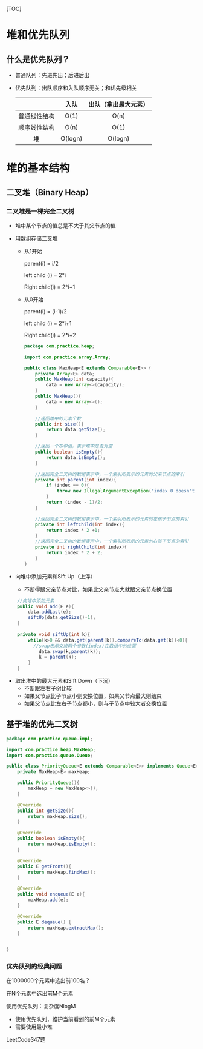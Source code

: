 [TOC]

# 堆和优先队列

## 什么是优先队列？

* 普通队列：先进先出；后进后出

* 优先队列：出队顺序和入队顺序无关；和优先级相关

  |              |  入队   | 出队（拿出最大元素） |
  | :----------: | :-----: | :------------------: |
  | 普通线性结构 |  O(1)   |         O(n)         |
  | 顺序线性结构 |  O(n)   |         O(1)         |
  |      堆      | O(logn) |       O(logn)        |

# 堆的基本结构

## 二叉堆（Binary Heap）

### 二叉堆是一棵完全二叉树

* 堆中某个节点的值总是不大于其父节点的值

* 用数组存储二叉堆

  * 从1开始

    parent(i) = i/2

    left child (i) = 2*i

    Right child(i) = 2*i+1

  * 从0开始

    parent(i) = (i-1)/2

    left child (i) = 2*i+1

    Right child(i) = 2*i+2

    ```Java
    package com.practice.heap;
    
    import com.practice.array.Array;
    
    public class MaxHeap<E extends Comparable<E>> {
        private Array<E> data;
        public MaxHeap(int capacity){
            data = new Array<>(capacity);
        }
        public MaxHeap(){
            data = new Array<>();
        }
    
        //返回堆中的元素个数
        public int size(){
            return data.getSize();
        }
    
        //返回一个布尔值，表示堆中是否为空
        public boolean isEmpty(){
            return data.isEmpty();
        }
    
        //返回完全二叉树的数组表示中，一个索引所表示的元素的父亲节点的索引
        private int parent(int index){
            if (index == 0){
                throw new IllegalArgumentException("index 0 doesn't have parent.");
            }
            return (index - 1)/2;
        }
    
        //返回完全二叉树的数组表示中，一个索引所表示的元素的左孩子节点的索引
        private int leftChild(int index){
            return index * 2 +1;
        }
        //返回完全二叉树的数组表示中，一个索引所表示的元素的右孩子节点的索引
        private int rightChild(int index){
            return index * 2 + 2;
        }
    }
    
    ```

    

* 向堆中添加元素和Sift Up（上浮）
  * 不断得跟父亲节点对比，如果比父亲节点大就跟父亲节点换位置

```java 
    //向堆中添加元素
    public void add(E e){
        data.addLast(e);
        siftUp(data.getSize()-1);
    }
    
    private void siftUp(int k){
        while(k>0 && data.get(parent(k)).compareTo(data.get(k))<0){
          //swap表示交换两个参数(index)在数组中的位置
            data.swap(k,parent(k));
            k = parent(k);
        }
    }
```

* 取出堆中的最大元素和Sift Down（下沉）
  * 不断跟左右子树比较
  * 如果父节点比子节点小则交换位置，如果父节点最大则结束
  * 如果父节点比左右子节点都小，则与子节点中较大者交换位置

## 基于堆的优先二叉树

```Java
package com.practice.queue.impl;

import com.practice.heap.MaxHeap;
import com.practice.queue.Queue;

public class PriorityQueue<E extends Comparable<E>> implements Queue<E> {
    private MaxHeap<E> maxHeap;

    public PriorityQueue(){
        maxHeap = new MaxHeap<>();
    }

    @Override
    public int getSize(){
        return maxHeap.size();
    }

    @Override
    public boolean isEmpty(){
        return maxHeap.isEmpty();
    }

    @Override
    public E getFront(){
        return maxHeap.findMax();
    }

    @Override
    public void enqueue(E e){
        maxHeap.add(e);
    }

    @Override
    public E dequeue() {
        return maxHeap.extractMax();
    }


}

```

### 优先队列的经典问题

在1000000个元素中选出前100名？

在N个元素中选出前M个元素

使用优先队列：复杂度NlogM

* 使用优先队列，维护当前看到的前M个元素
* 需要使用最小堆

LeetCode347题 